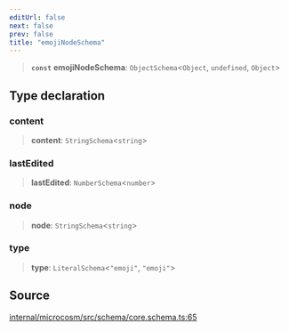 ```yaml
---
editUrl: false
next: false
prev: false
title: "emojiNodeSchema"
---
```


> **`const`** **emojiNodeSchema**: `ObjectSchema`\<`Object`, `undefined`, `Object`\>

## Type declaration

### content

> **content**: `StringSchema`\<`string`\>

### lastEdited

> **lastEdited**: `NumberSchema`\<`number`\>

### node

> **node**: `StringSchema`\<`string`\>

### type

> **type**: `LiteralSchema`\<`"emoji"`, `"emoji"`\>

## Source

[internal/microcosm/src/schema/core.schema.ts:65](https://github.com/nodenogg-in/alpha-p2p/blob/265a0e2/internal/microcosm/src/schema/core.schema.ts#L65)
